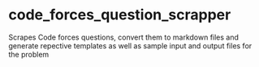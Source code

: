 # code_forces_question_scrapper
Scrapes Code forces questions, convert them to markdown files and generate repective templates as well as sample input and output files for the problem
